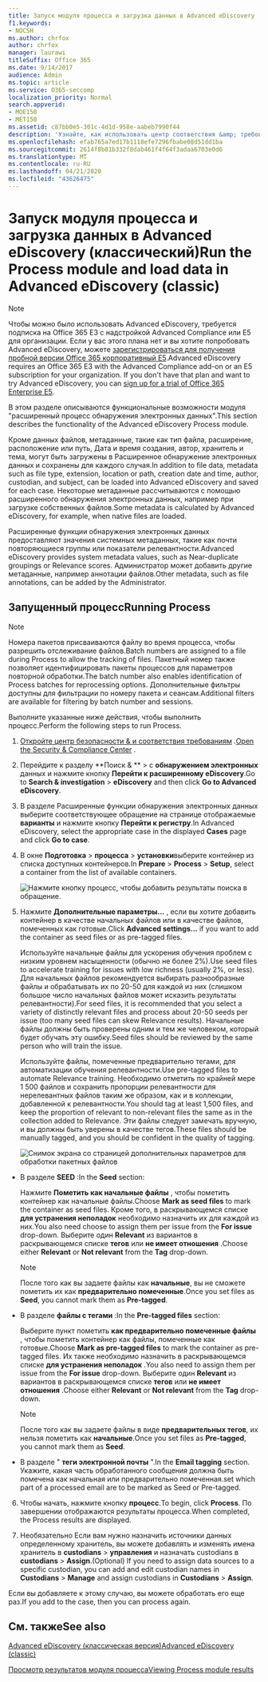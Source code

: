 ```yaml
---
title: Запуск модуля процесса и загрузка данных в Advanced eDiscovery
f1.keywords:
- NOCSH
ms.author: chrfox
author: chrfox
manager: laurawi
titleSuffix: Office 365
ms.date: 9/14/2017
audience: Admin
ms.topic: article
ms.service: O365-seccomp
localization_priority: Normal
search.appverid:
- MOE150
- MET150
ms.assetid: c87bb0e5-301c-4d1d-958e-aabeb7990f44
description: 'Узнайте, как использовать центр соответствия &amp; требованиям безопасности для доступа к расширенному eDiscovery и запуска модуля Process для обращения.  '
ms.openlocfilehash: efab765a7ed17b1118efe7296fbabe08d51dd1ba
ms.sourcegitcommit: 2614f8b81b332f8dab461f4f64f3adaa6703e0d6
ms.translationtype: MT
ms.contentlocale: ru-RU
ms.lasthandoff: 04/21/2020
ms.locfileid: "43626475"
---
```

# <a name="run-the-process-module-and-load-data-in-advanced-ediscovery-classic"></a><span data-ttu-id="2662c-103">Запуск модуля процесса и загрузка данных в Advanced eDiscovery (классический)</span><span class="sxs-lookup"><span data-stu-id="2662c-103">Run the Process module and load data in Advanced eDiscovery (classic)</span></span>

> [!NOTE]
> <span data-ttu-id="2662c-p101">Чтобы можно было использовать Advanced eDiscovery, требуется подписка на Office 365 E3 с надстройкой Advanced Compliance или E5 для организации. Если у вас этого плана нет и вы хотите попробовать Advanced eDiscovery, можете [зарегистрироваться для получения пробной версии Office 365 корпоративный E5](https://go.microsoft.com/fwlink/p/?LinkID=698279).</span><span class="sxs-lookup"><span data-stu-id="2662c-p101">Advanced eDiscovery requires an Office 365 E3 with the Advanced Compliance add-on or an E5 subscription for your organization. If you don't have that plan and want to try Advanced eDiscovery, you can [sign up for a trial of Office 365 Enterprise E5](https://go.microsoft.com/fwlink/p/?LinkID=698279).</span></span> 
  
<span data-ttu-id="2662c-106">В этом разделе описываются функциональные возможности модуля "расширенный процесс обнаружения электронных данных".</span><span class="sxs-lookup"><span data-stu-id="2662c-106">This section describes the functionality of the Advanced eDiscovery Process module.</span></span> 
  
<span data-ttu-id="2662c-107">Кроме данных файлов, метаданные, такие как тип файла, расширение, расположение или путь, Дата и время создания, автор, хранитель и тема, могут быть загружены в Расширенное обнаружение электронных данных и сохранены для каждого случая.</span><span class="sxs-lookup"><span data-stu-id="2662c-107">In addition to file data, metadata such as file type, extension, location or path, creation date and time, author, custodian, and subject, can be loaded into Advanced eDiscovery and saved for each case.</span></span> <span data-ttu-id="2662c-108">Некоторые метаданные рассчитываются с помощью расширенного обнаружения электронных данных, например при загрузке собственных файлов.</span><span class="sxs-lookup"><span data-stu-id="2662c-108">Some metadata is calculated by Advanced eDiscovery, for example, when native files are loaded.</span></span> 
  
<span data-ttu-id="2662c-109">Расширенные функции обнаружения электронных данных предоставляют значения системных метаданных, такие как почти повторяющиеся группы или показатели релевантности.</span><span class="sxs-lookup"><span data-stu-id="2662c-109">Advanced eDiscovery provides system metadata values, such as Near-duplicate groupings or Relevance scores.</span></span> <span data-ttu-id="2662c-110">Администратор может добавить другие метаданные, например аннотации файлов.</span><span class="sxs-lookup"><span data-stu-id="2662c-110">Other metadata, such as file annotations, can be added by the Administrator.</span></span> 
  
## <a name="running-process"></a><span data-ttu-id="2662c-111">Запущенный процесс</span><span class="sxs-lookup"><span data-stu-id="2662c-111">Running Process</span></span>

> [!NOTE]
> <span data-ttu-id="2662c-112">Номера пакетов присваиваются файлу во время процесса, чтобы разрешить отслеживание файлов.</span><span class="sxs-lookup"><span data-stu-id="2662c-112">Batch numbers are assigned to a file during Process to allow the tracking of files.</span></span> <span data-ttu-id="2662c-113">Пакетный номер также позволяет идентифицировать пакеты процессов для параметров повторной обработки.</span><span class="sxs-lookup"><span data-stu-id="2662c-113">The batch number also enables identification of Process batches for reprocessing options.</span></span> <span data-ttu-id="2662c-114">Дополнительные фильтры доступны для фильтрации по номеру пакета и сеансам.</span><span class="sxs-lookup"><span data-stu-id="2662c-114">Additional filters are available for filtering by batch number and sessions.</span></span> 
  
<span data-ttu-id="2662c-115">Выполните указанные ниже действия, чтобы выполнить процесс.</span><span class="sxs-lookup"><span data-stu-id="2662c-115">Perform the following steps to run Process.</span></span>
  
1. <span data-ttu-id="2662c-116">[Откройте центр безопасности &amp; и соответствия требованиям](go-to-the-securitycompliance-center.md) .</span><span class="sxs-lookup"><span data-stu-id="2662c-116">[Open the Security &amp; Compliance Center](go-to-the-securitycompliance-center.md) .</span></span> 
    
2. <span data-ttu-id="2662c-117">Перейдите к разделу \*\*Поиск &amp; \*\* \> с **обнаружением электронных** данных и нажмите кнопку **Перейти к расширенному eDiscovery**.</span><span class="sxs-lookup"><span data-stu-id="2662c-117">Go to **Search &amp; investigation** \> **eDiscovery** and then click **Go to Advanced eDiscovery**.</span></span>
    
3. <span data-ttu-id="2662c-118">В разделе Расширенные функции обнаружения электронных данных выберите соответствующее обращение на странице отображаемые **варианты** и нажмите кнопку **Перейти к регистру**.</span><span class="sxs-lookup"><span data-stu-id="2662c-118">In Advanced eDiscovery, select the appropriate case in the displayed **Cases** page and click **Go to case**.</span></span>
    
4. <span data-ttu-id="2662c-119">В окне **Подготовка** \> **процесса** \> **установки**выберите контейнер из списка доступных контейнеров.</span><span class="sxs-lookup"><span data-stu-id="2662c-119">In **Prepare** \> **Process** \> **Setup**, select a container from the list of available containers.</span></span>
    
    ![Нажмите кнопку процесс, чтобы добавить результаты поиска в обращение.](../media/50bdc55c-d378-4881-b302-31ef785fa359.png)
  
5. <span data-ttu-id="2662c-121">Нажмите **Дополнительные параметры...** , если вы хотите добавить контейнер в качестве начальных файлов или в качестве файлов, помеченных как готовые.</span><span class="sxs-lookup"><span data-stu-id="2662c-121">Click **Advanced settings...** if you want to add the container as seed files or as pre-tagged files.</span></span> 
    
    <span data-ttu-id="2662c-122">Используйте начальные файлы для ускорения обучения проблем с низким уровнем насыщенности (обычно не более 2%).</span><span class="sxs-lookup"><span data-stu-id="2662c-122">Use seed files to accelerate training for issues with low richness (usually 2%, or less).</span></span> <span data-ttu-id="2662c-123">Для начальных файлов рекомендуется выбирать разнообразные файлы и обрабатывать их по 20-50 для каждой из них (слишком большое число начальных файлов может исказить результаты релевантности).</span><span class="sxs-lookup"><span data-stu-id="2662c-123">For seed files, it is recommended that you select a variety of distinctly relevant files and process about 20-50 seeds per issue (too many seed files can skew Relevance results).</span></span> <span data-ttu-id="2662c-124">Начальные файлы должны быть проверены одним и тем же человеком, который будет обучать эту ошибку.</span><span class="sxs-lookup"><span data-stu-id="2662c-124">Seed files should be reviewed by the same person who will train the issue.</span></span>
    
    <span data-ttu-id="2662c-125">Используйте файлы, помеченные предварительно тегами, для автоматизации обучения релевантности.</span><span class="sxs-lookup"><span data-stu-id="2662c-125">Use pre-tagged files to automate Relevance training.</span></span> <span data-ttu-id="2662c-126">Необходимо отметить по крайней мере 1 500 файлов и сохранить пропорции релевантности для нерелевантных файлов таким же образом, как и в коллекции, добавленной к релевантности.</span><span class="sxs-lookup"><span data-stu-id="2662c-126">You should tag at least 1,500 files, and keep the proportion of relevant to non-relevant files the same as in the collection added to Relevance.</span></span> <span data-ttu-id="2662c-127">Эти файлы следует замечать вручную, и вы должны быть уверены в качестве тегов.</span><span class="sxs-lookup"><span data-stu-id="2662c-127">These files should be manually tagged, and you should be confident in the quality of tagging.</span></span>
    
    ![Снимок экрана со страницей дополнительных параметров для обработки пакетных файлов](../media/3c25cb78-4484-41e5-bd34-3753c7ab6cf2.jpg)
  
  - <span data-ttu-id="2662c-129">В разделе **SEED** :</span><span class="sxs-lookup"><span data-stu-id="2662c-129">In the **Seed** section:</span></span> 
    
    <span data-ttu-id="2662c-130">Нажмите **Пометить как начальные файлы** , чтобы пометить контейнер как начальные файлы.</span><span class="sxs-lookup"><span data-stu-id="2662c-130">Choose **Mark as seed files** to mark the container as seed files.</span></span> <span data-ttu-id="2662c-131">Кроме того, в раскрывающемся списке **для устранения неполадок** необходимо назначить их для каждой из них.</span><span class="sxs-lookup"><span data-stu-id="2662c-131">You also need choose to assign them per issue from the **For issue** drop-down.</span></span> <span data-ttu-id="2662c-132">Выберите один **Relevant** из вариантов в раскрывающемся списке **тегов** или **не имеет отношения** .</span><span class="sxs-lookup"><span data-stu-id="2662c-132">Choose either **Relevant** or **Not relevant** from the **Tag** drop-down.</span></span> 
    
    > [!NOTE]
    > <span data-ttu-id="2662c-133">После того как вы задаете файлы как **начальные**, вы не сможете пометить их как **предварительно помеченные**.</span><span class="sxs-lookup"><span data-stu-id="2662c-133">Once you set files as **Seed**, you cannot mark them as **Pre-tagged**.</span></span> 
  
  - <span data-ttu-id="2662c-134">В разделе **файлы с тегами** :</span><span class="sxs-lookup"><span data-stu-id="2662c-134">In the **Pre-tagged files** section:</span></span> 
    
    <span data-ttu-id="2662c-135">Выберите пункт пометить **как предварительно помеченные файлы** , чтобы пометить контейнер как файлы, помеченные как готовые.</span><span class="sxs-lookup"><span data-stu-id="2662c-135">Choose **Mark as pre-tagged files** to mark the container as pre-tagged files.</span></span> <span data-ttu-id="2662c-136">Их также необходимо назначить в раскрывающемся списке **для устранения неполадок** .</span><span class="sxs-lookup"><span data-stu-id="2662c-136">You also need to assign them per issue from the **For issue** drop-down.</span></span> <span data-ttu-id="2662c-137">Выберите один **Relevant** из вариантов в раскрывающемся списке **тегов** или **не имеет отношения** .</span><span class="sxs-lookup"><span data-stu-id="2662c-137">Choose either **Relevant** or **Not relevant** from the **Tag** drop-down.</span></span> 
    
    > [!NOTE]
    > <span data-ttu-id="2662c-138">После того как вы задаете файлы в виде **предварительных тегов**, их нельзя пометить как **начальные**.</span><span class="sxs-lookup"><span data-stu-id="2662c-138">Once you set files as **Pre-tagged**, you cannot mark them as **Seed**.</span></span> 
  
  - <span data-ttu-id="2662c-139">В разделе " **теги электронной почты** ".</span><span class="sxs-lookup"><span data-stu-id="2662c-139">In the **Email tagging** section.</span></span> <span data-ttu-id="2662c-140">Укажите, какая часть обработанного сообщения должна быть помечена как начальная или предварительно помеченная.</span><span class="sxs-lookup"><span data-stu-id="2662c-140">set which part of a processed email are to be marked as Seed or Pre-tagged.</span></span> 
    
6. <span data-ttu-id="2662c-141">Чтобы начать, нажмите кнопку **процесс**.</span><span class="sxs-lookup"><span data-stu-id="2662c-141">To begin, click **Process**.</span></span> <span data-ttu-id="2662c-142">По завершении отображаются результаты процесса.</span><span class="sxs-lookup"><span data-stu-id="2662c-142">When completed, the Process results are displayed.</span></span>
    
7. <span data-ttu-id="2662c-143">Необязательно Если вам нужно назначить источники данных определенному хранитель, вы можете добавлять и изменять имена хранитель в **custodians** \> **управления** и назначать custodians в **custodians** \> **Assign**.</span><span class="sxs-lookup"><span data-stu-id="2662c-143">(Optional) If you need to assign data sources to a specific custodian, you can add and edit custodian names in **Custodians** \> **Manage** and assign custodians in **Custodians** \> **Assign**.</span></span> 
    
<span data-ttu-id="2662c-144">Если вы добавляете к этому случаю, вы можете обработать его еще раз.</span><span class="sxs-lookup"><span data-stu-id="2662c-144">If you add to the case, then you can process again.</span></span>
  
## <a name="see-also"></a><span data-ttu-id="2662c-145">См. также</span><span class="sxs-lookup"><span data-stu-id="2662c-145">See also</span></span>

[<span data-ttu-id="2662c-146">Advanced eDiscovery (классическая версия)</span><span class="sxs-lookup"><span data-stu-id="2662c-146">Advanced eDiscovery (classic)</span></span>](office-365-advanced-ediscovery.md)
  
[<span data-ttu-id="2662c-147">Просмотр результатов модуля процесса</span><span class="sxs-lookup"><span data-stu-id="2662c-147">Viewing Process module results</span></span>](view-process-module-results-in-advanced-ediscovery.md)

